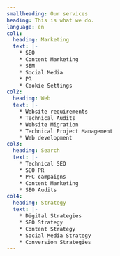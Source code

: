 ```yaml
---
smallheading: Our services
heading: This is what we do.
language: en
col1:
  heading: Marketing
  text: |-
    * SEO
    * Content Marketing
    * SEM
    * Social Media
    * PR
    * C﻿ookie Settings
col2:
  heading: Web
  text: |-
    * Website requirements 
    * Technical Audits
    * Website Migration
    * Technical Project Management
    * Web development
col3:
  heading: Search
  text: |-
    * Technical SEO 
    * SEO PR
    * PPC campaigns
    * Content Marketing 
    * SEO Audits
col4:
  heading: Strategy
  text: |-
    * Digital Strategies
    * SEO Strategy
    * Content Strategy
    * Social Media Strategy
    * Conversion Strategies
---
```

